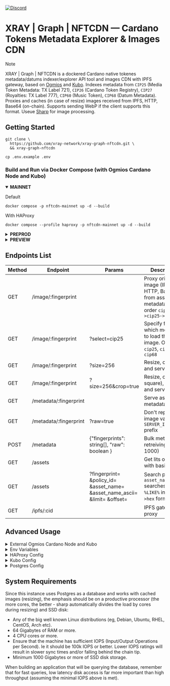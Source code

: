 <a href="https://discord.gg/WhZmm46APN"><img alt="Discord" src="https://img.shields.io/discord/852538978946383893?style=for-the-badge&logo=discord&label=Discord&labelColor=%231940ED&color=%233FCB9B"></a>

# XRAY | Graph | NFTCDN — Cardano Tokens Metadata Explorer & Images CDN

> [!NOTE]
> XRAY | Graph | NFTCDN is a dockered Cardano native tokenes metadata/datums indexer/explorer API tool and images CDN with IPFS gateway, based on [Ogmios](https://ogmios.dev/) and [Kubo](https://github.com/ipfs/kubo).
> Indexes metadata from `CIP25` (Media Token Metadata: TX Label 721), `CIP26` (Cardano Token Registry), `CIP27` (Royalties: TX Label 777), `CIP60` (Music Token), `CIP68` (Datum Metadata). Proxies and caches (in case of resize) images received from IPFS, HTTP, Base64 (on-chain). Supports sending WebP if the client supports this format. Useue [Sharp](https://sharp.pixelplumbing.com/) for image processing.

## Getting Started

``` console
git clone \
  https://github.com/xray-network/xray-graph-nftcdn.git \
  && xray-graph-nftcdn
```
``` console
cp .env.example .env
```
  
### Build and Run via Docker Compose (with Ogmios Cardano Node and Kubo)
  
<details open>
  <summary><b>MAINNET</b></summary>

Default

``` console
docker compose -p nftcdn-mainnet up -d --build
```
With HAProxy

``` console
docker compose --profile haproxy -p nftcdn-mainnet up -d --build
```

</details>
  
<details>
  <summary><b>PREPROD</b></summary>

Default

``` console
NETWORK=preprod docker compose -p nftcdn-preprod up -d --build
```

With HAProxy

``` console
NETWORK=preprod docker compose --profile haproxy -p nftcdn-preprod up -d --build
```

Advanced usage (ports mapping, in case you are using multiple instances on the same server)

``` console
NETWORK=preprod \
CARDANO_NODE_PORT=3001 \
POSTGRES_PORT=5433 \
OGMIOS_PORT=1338 \
KUBO_PORT=1883 \
NFTCDN_SERVER_PORT=4701 \
docker compose -p preprod -p nftcdn-preprod up -d --build
```

</details>
  
<details>
  <summary><b>PREVIEW</b></summary>

Default

``` console
NETWORK=preview docker compose -p nftcdn-preview up -d --build
```

With HAProxy

``` console
NETWORK=preview docker compose -p nftcdn-preview --profile haproxy up -d --build
```

Advanced usage (ports mapping, in case you are using multiple instances on the same server)

``` console
NETWORK=preview \
CARDANO_NODE_PORT=3002 \
POSTGRES_PORT=5434 \
OGMIOS_PORT=1339 \
KUBO_PORT=1884 \
NFTCDN_SERVER_PORT=4702 \
docker compose -p preview -p nftcdn-preview up -d --build
```

</details>


## Endpoints List
  
| Method  | Endpoint | Params | Description |
| --- | --- | --- | --- |
| GET  | /image/:fingerprint | | Proxy original image (IPFS, HTTP, Base64) from asset metadata in order `cip68->cip25->cip26` |
| GET  | /image/:fingerprint | ?select=cip25 | Specify from which metadata to load the image. Options: `cip25`, `cip26`, `cip68` |
| GET  | /image/:fingerprint | ?size=256 | Resize, cache, and serve image |
| GET  | /image/:fingerprint | ?size=256&crop=true |  Resize, crop (to square), cache, and serve image  |
| GET  | /metadata/:fingerprint | |  Serve asset metadata  |
| GET  | /metadata/:fingerprint | ?raw=true |  Don't replace image value with `SERVER_IMAGE_URL` prefix  |
| POST  | /metadata | {"fingerprints": string[], "raw": boolean } |  Bulk metadata retreiving (up to 1000)  |
| GET | /assets | | Get lits of assets with basic info |
| GET | /assets | ?fingerprint= &policy_id= &asset_name= &asset_name_ascii= &limit= &offset= | Search params, `asset_name_ascii` searches as `%LIKE%` in `utf8->hex` format |
| GET | /ipfs/:cid |  | IPFS gateway proxy |

  
## Advanced Usage
 
<details>
  <summary>External Ogmios Cardano Node and Kubo</summary>

You can pass `OGMIOS_HOST` and `KUBO_HOST` in case these instances are hosted on different servers.
  
<details open>
  <summary><b>MAINNET</b></summary>

Default

``` console
OGMIOS_PORT=1337 \
KUBO_PORT=1882 \
docker compose -f docker-compose.external.yml -p nftcdn-mainnet up -d --build
```
With HAProxy

``` console
OGMIOS_PORT=1337 \
KUBO_PORT=1882 \
docker compose -f docker-compose.external.yml --profile haproxy -p nftcdn-mainnet up -d --build
```

</details>
  
<details>
  <summary><b>PREPROD</b></summary>

Default

``` console
NETWORK=preprod \
POSTGRES_PORT=5553
OGMIOS_PORT=1338 \
KUBO_PORT=1882 \
NFTCDN_SERVER_PORT=4701 \
docker compose -f docker-compose.external.yml -p nftcdn-preprod up -d --build
```

With HAProxy

``` console
NETWORK=preprod \
POSTGRES_PORT=5553
OGMIOS_PORT=1338 \
KUBO_PORT=1882 \
NFTCDN_SERVER_PORT=4701 \
docker compose -f docker-compose.external.yml --profile haproxy -p nftcdn-preprod up -d --build
```

Advanced usage (ports mapping, in case you are using multiple instances on the same server)

``` console
NETWORK=preprod \
POSTGRES_PORT=5553
OGMIOS_PORT=1338 \
KUBO_PORT=1882 \
NFTCDN_SERVER_PORT=4701 \
docker compose -f docker-compose.external.yml -p preprod -p nftcdn-preprod up -d --build
```

</details>
  
<details>
  <summary><b>PREVIEW</b></summary>

Default

``` console
NETWORK=preview \
POSTGRES_PORT=5534
OGMIOS_PORT=1339 \
KUBO_PORT=1882 \
NFTCDN_SERVER_PORT=4702 \
docker compose -f docker-compose.external.yml -p nftcdn-preview up -d --build
```

With HAProxy

``` console
NETWORK=preview \
POSTGRES_PORT=5534
OGMIOS_PORT=1339 \
KUBO_PORT=1882 \
NFTCDN_SERVER_PORT=4702 \
docker compose -f docker-compose.external.yml -p nftcdn-preview --profile haproxy up -d --build
```

Advanced usage (ports mapping, in case you are using multiple instances on the same server)

``` console
NETWORK=preview \
POSTGRES_PORT=5534
OGMIOS_PORT=1339 \
KUBO_PORT=1882 \
NFTCDN_SERVER_PORT=4702 \
docker compose -f docker-compose.external.yml -p preview -p nftcdn-preview up -d --build
```

</details>

</details>

<details>
  <summary>Env Variables</summary>
  
* `POSTGRES_PASSWORD=your_secret_password` change it from default
* `MAX_IMAGE_SIZE=2048` maximum image size in case of caching (`?size=256` query string)
* `SERVER_IMAGE_URL=` prefix in image URLs from metadata, default `https://graph.xray.app/output/nftcdn/${NETWORK}/api/v1`
* `OUTPUT_AUTH_TOKEN=` token to access the paid version of XRAY | Graph | Output | Ogmios (WebSocket)

</details>

<details>
  <summary>HAProxy Config</summary>
  
* Config file: [config/haproxy/haproxy.cfg](config/haproxy/haproxy.cfg)
* Docs: [https://www.haproxy.com/documentation/haproxy-configuration-manual/latest/](https://www.haproxy.com/documentation/haproxy-configuration-manual/latest/)

</details>

<details>
  <summary>Kubo Config</summary>
  
* Config file: [config/kubo/0001-init-config.sh](config/kubo/0001-init-config.sh)
* Docs: [https://docs.ipfs.tech/reference/kubo/cli/#ipfs-config](https://docs.ipfs.tech/reference/kubo/cli/#ipfs-config)

</details>

<details>
  <summary>Postgres Config</summary>
  
* Config file (see end of file): [config/postgresql/postgresql.conf](config/postgresql/postgresql.conf)
* Docs: [https://www.postgresql.org/docs/current/index.html](https://www.postgresql.org/docs/current/index.html)
* Tune settings: [https://pgtune.leopard.in.ua](https://pgtune.leopard.in.ua)

</details>

## System Requirements
  
Since this instance uses Postgres as a database and works with cached images (resizing), the emphasis should be on a productive processor (the more cores, the better - sharp automatically divides the load by cores during resizing) and SSD disk:

* Any of the big well known Linux distributions (eg, Debian, Ubuntu, RHEL, CentOS, Arch etc).
* 64 Gigabytes of RAM or more.
* 4 CPU cores or more.
* Ensure that the machine has sufficient IOPS (Input/Output Operations per Second). Ie it should be 100k IOPS or better. Lower IOPS ratings will result in slower sync times and/or falling behind the chain tip.
* Minimum 1000 Gigabytes or more of SSD disk storage.
  
When building an application that will be querying the database, remember that for fast queries, low latency disk access is far more important than high throughput (assuming the minimal IOPS above is met).

